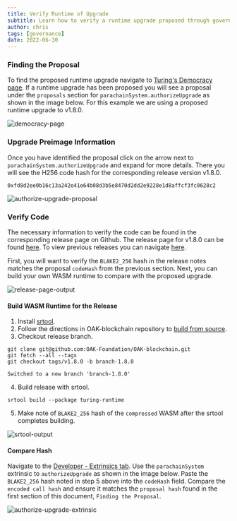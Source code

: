 ```yaml
---
title: Verify Runtime of Upgrade
subtitle: Learn how to verify a runtime upgrade proposed through governance
author: chris
tags: [governance]
date: 2022-06-30
---
```


### Finding the Proposal

To find the proposed runtime upgrade navigate to [Turing's Democracy page](https://polkadot.js.org/apps/?rpc=wss%3A%2F%2Frpc.turing.oak.tech#/democracy).  If a runtime upgrade has been proposed you will see a proposal under the `proposals` section for `parachainSystem.authorizeUpgrade` as shown in the image below.  For this example we are using a proposed runtime upgrade to v1.8.0.

![democracy-page](../../../assets/img/governance/democracy-page.png)

### Upgrade Preimage Information

Once you have identified the proposal click on the arrow next to `parachainSystem.authorizeUpgrade` and expand for more details.  There you will see the H256 code hash for the corresponding release version v1.8.0.

`0xfd8d2ee0b16c13a242e41e64b08d3b5e8470d2dd2e9228e1d8affcf3fc0628c2`

![authorize-upgrade-proposal](../../../assets/img/governance/authorize-upgrade-proposal.png)

### Verify Code

The necessary information to verify the code can be found in the corresponding release page on Github.  The release page for v1.8.0 can be found [here](https://github.com/AvaProtocol/OAK-blockchain/releases/tag/v1.8.0).  To view previous releases you can navigate [here](https://github.com/AvaProtocol/OAK-blockchain/releases).

First, you will want to verify the `BLAKE2_256` hash in the release notes matches the proposal `codeHash` from the previous section.  Next, you can build your own WASM runtime to compare with the proposed upgrade.

![release-page-output](../../../assets/img/governance/release-page-output.png)

#### Build WASM Runtime for the Release

1. Install [srtool](https://github.com/paritytech/srtool#install).
2. Follow the directions in OAK-blockchain repository to [build from source](https://github.com/AvaProtocol/OAK-blockchain#building-from-source).
3. Checkout release branch.
```
git clone git@github.com:OAK-Foundation/OAK-blockchain.git
git fetch --all --tags
git checkout tags/v1.8.0 -b branch-1.8.0

Switched to a new branch 'branch-1.8.0'
```
4. Build release with srtool.
```
srtool build --package turing-runtime
```
5. Make note of `BLAKE2_256` hash of the `compressed` WASM after the srtool completes building.

![srtool-output](../../../assets/img/governance/srtool-output.png)

#### Compare Hash

Navigate to the [Developer - Extrinsics tab](https://polkadot.js.org/apps/?rpc=wss%3A%2F%2Frpc.turing.oak.tech#/extrinsics).  Use the `parachainSystem` extrinsic to `authorizeUpgrade` as shown in the image below.  Paste the `BLAKE2_256` hash noted in step 5 above into the `codeHash` field.  Compare the `encoded call hash` and ensure it matches the `proposal hash` found in the first section of this document, `Finding the Proposal`.

![authorize-upgrade-extrinsic](../../../assets/img/governance/authorize-upgrade-extrinsic.png)